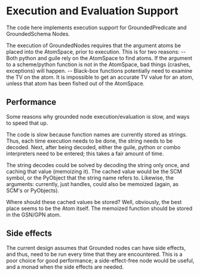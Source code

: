
Execution and Evaluation Support
================================

The code here implements execution support for GroundedPredicate and
GroundedSchema Nodes.

The execution of GroundedNodes requires that the argument atoms
be placed into the AtomSpace, prior to execution. This is for two
reasons:
  -- Both python and guile rely on the AtomSpace to find atoms.
     If the argument to a scheme/python function is not in the
     AtomSpace, bad things (crashes, exceptions) will happen.
  -- Black-box functions potentially need to examine the TV on the
     atom.  It is impossible to get an accurate TV value for an
     atom, unless that atom has been fished out of the AtomSpace.

Performance
-----------
Some reasons why grounded node execution/evaluation is slow, and ways
to speed that up.

The code is slow because function names are currently stored as strings.
Thus, each time execution needs to be done, the string needs to be
decoded.  Next, after being decoded, either the guile, python or combo
interpreters need to be entered; this takes a fair amount of time.

The string decodes could be solved by decoding the string only once,
and caching that value (memoizing it).  The cached value would be the
SCM symbol, or the PyObject that the string name refers to.  Likewise,
the arguments: currently, just handles, could also be memoized (again,
as SCM's or PyObjects).

Where should these cached values be stored? Well, obviously, the best
place seems to be the Atom itself.  The memoized function should be
stored in the GSN/GPN atom.

Side effects
------------
The current design assumes that Grounded nodes can have side effects,
and thus, need to be run every time that they are encountered.  This
is a poor choice for good performance; a side-effect-free node would
be useful, and a monad when the side effects are needed.
